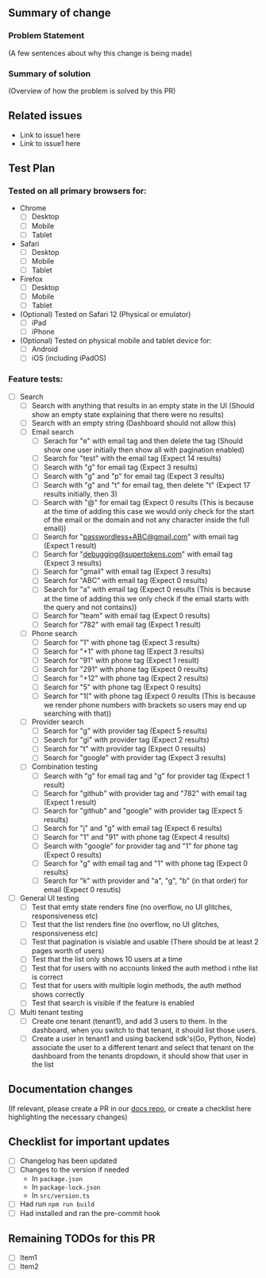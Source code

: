 ## Summary of change

### Problem Statement

(A few sentences about why this change is being made)

### Summary of solution

(Overview of how the problem is solved by this PR)

## Related issues

-   Link to issue1 here
-   Link to issue1 here

## Test Plan

### Tested on all primary browsers for:

-   Chrome
    -   [ ] Desktop
    -   [ ] Mobile
    -   [ ] Tablet
-   Safari
    -   [ ] Desktop
    -   [ ] Mobile
    -   [ ] Tablet
-   Firefox
    -   [ ] Desktop
    -   [ ] Mobile
    -   [ ] Tablet
-   (Optional) Tested on Safari 12 (Physical or emulator)
    -   [ ] iPad
    -   [ ] iPhone
-   (Optional) Tested on physical mobile and tablet device for:
    -   [ ] Android
    -   [ ] iOS (including iPadOS)

### Feature tests:

-   [ ] Search
    -   [ ] Search with anything that results in an empty state in the UI (Should show an empty state explaining that there were no results)
    -   [ ] Search with an empty string (Dashboard should not allow this)
    -   [ ] Email search
        -   [ ] Serach for "e" with email tag and then delete the tag (Should show one user initially then show all with pagination enabled)
        -   [ ] Search for "test" with the email tag (Expect 14 results)
        -   [ ] Search with "g" for email tag (Expect 3 results)
        -   [ ] Search with "g" and "p" for email tag (Expect 3 results)
        -   [ ] Search with "g" and "t" for email tag, then delete "t" (Expect 17 results initially, then 3)
        -   [ ] Search with "@" for email tag (Expect 0 results (This is because at the time of adding this case we would only check for the start of the email or the domain and not any character inside the full email))
        -   [ ] Search for "passwordless+ABC@gmail.com" with email tag (Expect 1 result)
        -   [ ] Search for "debugging@supertokens.com" with email tag (Expect 3 results)
        -   [ ] Search for "gmail" with email tag (Expect 3 results)
        -   [ ] Search for "ABC" with email tag (Expect 0 results)
        -   [ ] Search for "a" with email tag (Expect 0 results (This is because at the time of adding this we only check if the email starts with the query and not contains))
        -   [ ] Search for "team" with email tag (Expect 0 results)
        -   [ ] Search for "782" with email tag (Expect 1 result)
    -   [ ] Phone search
        -   [ ] Search for "1" with phone tag (Expect 3 results)
        -   [ ] Search for "+1" with phone tag (Expect 3 results)
        -   [ ] Search for "91" with phone tag (Expect 1 result)
        -   [ ] Search for "291" with phone tag (Expect 0 results)
        -   [ ] Search for "+12" with phone tag (Expect 2 results)
        -   [ ] Search for "5" with phone tag (Expect 0 results)
        -   [ ] Search for "1(" with phone tag (Expect 0 results (This is because we render phone numbers with brackets so users may end up searching with that))
    -   [ ] Provider search
        -   [ ] Search for "g" with provider tag (Expect 5 results)
        -   [ ] Search for "gi" with provider tag (Expect 2 results)
        -   [ ] Search for "t" with provider tag (Expect 0 results)
        -   [ ] Search for "google" with provider tag (Expect 3 results)
    -   [ ] Combination testing
        -   [ ] Search with "g" for email tag and "g" for provider tag (Expect 1 result)
        -   [ ] Search for "github" with provider tag and "782" with email tag (Expect 1 result)
        -   [ ] Search for "github" and "google" with provider tag (Expect 5 results)
        -   [ ] Search for "j" and "g" with email tag (Expect 6 results)
        -   [ ] Search for "1" and "91" with phone tag (Expect 4 results)
        -   [ ] Search with "google" for provider tag and "1" for phone tag (Expect 0 results)
        -   [ ] Search for "g" with email tag and "1" with phone tag (Expect 0 results)
        -   [ ] Search for "k" with provider and "a", "g", "b" (in that order) for email (Expect 0 resutls)
-   [ ] General UI testing
    -   [ ] Test that emty state renders fine (no overflow, no UI glitches, responsiveness etc)
    -   [ ] Test that the list renders fine (no overflow, no UI glitches, responsiveness etc)
    -   [ ] Test that pagination is visiable and usable (There should be at least 2 pages worth of users)
    -   [ ] Test that the list only shows 10 users at a time
    -   [ ] Test that for users with no accounts linked the auth method i nthe list is correct
    -   [ ] Test that for users with multiple login methods, the auth method shows correctly
    -   [ ] Test that search is visible if the feature is enabled
-   [ ] Multi tenant testing
    -   [ ] Create one tenant (tenant1), and add 3 users to them. In the dashboard, when you switch to that tenant, it should list those users.
    -   [ ] Create a user in tenant1 and using backend sdk's(Go, Python, Node) associate the user to a different tenant and select that tenant on the dashboard from the tenants dropdown, it should show that user in the list

## Documentation changes

(If relevant, please create a PR in our [docs repo](https://github.com/supertokens/docs), or create a checklist here highlighting the necessary changes)

## Checklist for important updates

-   [ ] Changelog has been updated
-   [ ] Changes to the version if needed
    -   In `package.json`
    -   In `package-lock.json`
    -   In `src/version.ts`
-   [ ] Had run `npm run build`
-   [ ] Had installed and ran the pre-commit hook

## Remaining TODOs for this PR

-   [ ] Item1
-   [ ] Item2
